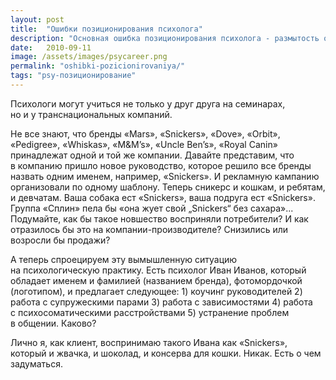 ```yaml
---
layout: post
title:  "Ошибки позиционирования психолога"
description: "Основная ошибка позиционирования психолога - размытость образа и попытка быть всем для всех"
date:   2010-09-11			 
image: /assets/images/psycareer.png
permalink: "oshibki-pozicionirovaniya/"
tags: "psy-позиционирование"
---
```


<p>Психологи могут учиться не&nbsp;только у&nbsp;друг друга на&nbsp;семинарах, но&nbsp;и&nbsp;у&nbsp;транснациональных компаний. </p>
<p>Не&nbsp;все знают, что бренды «Mars», «Snickers», «Dove», «Orbit», «Pedigree», «Whiskas», «M&amp;M’s», «Uncle Ben’s», «Royal Canin» принадлежат одной и&nbsp;той&nbsp;же компании. Давайте представим, что в&nbsp;компанию пришло новое руководство, которое решило все бренды назвать одним именем, например, «Snickers». И&nbsp;рекламную кампанию организовали по&nbsp;одному шаблону. Теперь сникерс и&nbsp;кошкам, и&nbsp;ребятам, и&nbsp;девчатам. Ваша собака ест «Snickers», ваша подруга ест «Snickers». Группа «Сплин» пела&nbsp;бы «она жует свой „Snickers“ без сахара»... Подумайте, как&nbsp;бы такое новшество восприняли потребители? И&nbsp;как отразилось&nbsp;бы это на&nbsp;компании-производителе? Снизились или возросли&nbsp;бы продажи?</p>
<p>А&nbsp;теперь спроецируем эту вымышленную ситуацию на&nbsp;психологическую практику. Есть психолог Иван Иванов, который обладает именем и&nbsp;фамилией (названием бренда), фотомордочкой (логотипом), и&nbsp;предлагает следующее: 1) коучинг руководителей&nbsp;2) работа с&nbsp;супружескими парами&nbsp;3) работа с&nbsp;зависимостями&nbsp;4) работа с&nbsp;психосоматическими расстройствами&nbsp;5) устранение проблем в&nbsp;общении. Каково?</p>
<p>Лично&nbsp;я, как клиент, воспринимаю такого Ивана как «Snickers», который и&nbsp;жвачка, и&nbsp;шоколад, и&nbsp;консерва для кошки. Никак. Есть о&nbsp;чем задуматься.</p>
